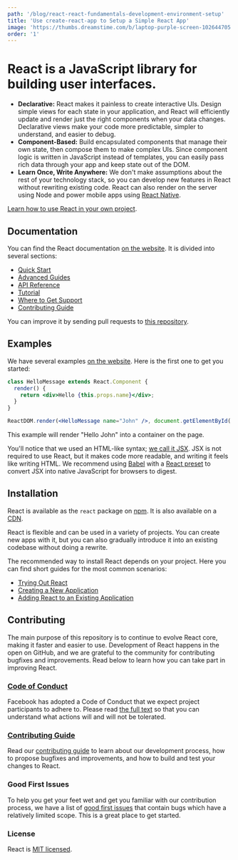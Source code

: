 ```yaml
---
path: '/blog/react-react-fundamentals-development-environment-setup'
title: 'Use create-react-app to Setup a Simple React App'
image: 'https://thumbs.dreamstime.com/b/laptop-purple-screen-102644705.jpg'
order: '1'
---
```


# React is a JavaScript library for building user interfaces.

* **Declarative:** React makes it painless to create interactive UIs. Design simple views for each
  state in your application, and React will efficiently update and render just the right components
  when your data changes. Declarative views make your code more predictable, simpler to understand,
  and easier to debug.
* **Component-Based:** Build encapsulated components that manage their own state, then compose them
  to make complex UIs. Since component logic is written in JavaScript instead of templates, you can
  easily pass rich data through your app and keep state out of the DOM.
* **Learn Once, Write Anywhere:** We don't make assumptions about the rest of your technology stack,
  so you can develop new features in React without rewriting existing code. React can also render on
  the server using Node and power mobile apps using
  [React Native](https://facebook.github.io/react-native/).

[Learn how to use React in your own project](https://reactjs.org/docs/getting-started.html).

## Documentation

You can find the React documentation [on the website](https://reactjs.org/docs). It is divided into
several sections:

* [Quick Start](https://reactjs.org/docs/hello-world.html)
* [Advanced Guides](https://reactjs.org/docs/jsx-in-depth.html)
* [API Reference](https://reactjs.org/docs/react-api.html)
* [Tutorial](https://reactjs.org/tutorial/tutorial.html)
* [Where to Get Support](https://reactjs.org/community/support.html)
* [Contributing Guide](https://reactjs.org/docs/how-to-contribute.html)

You can improve it by sending pull requests to
[this repository](https://github.com/reactjs/reactjs.org).

## Examples

We have several examples [on the website](https://reactjs.org/). Here is the first one to get you
started:

```jsx
class HelloMessage extends React.Component {
  render() {
    return <div>Hello {this.props.name}</div>;
  }
}

ReactDOM.render(<HelloMessage name="John" />, document.getElementById('container'));
```

This example will render "Hello John" into a container on the page.

You'll notice that we used an HTML-like syntax;
[we call it JSX](https://reactjs.org/docs/introducing-jsx.html). JSX is not required to use React,
but it makes code more readable, and writing it feels like writing HTML. We recommend using
[Babel](https://babeljs.io/) with a [React preset](https://babeljs.io/docs/plugins/preset-react/) to
convert JSX into native JavaScript for browsers to digest.

## Installation

React is available as the `react` package on [npm](https://www.npmjs.com/). It is also available on
a [CDN](https://reactjs.org/docs/installation.html#using-a-cdn).

React is flexible and can be used in a variety of projects. You can create new apps with it, but you
can also gradually introduce it into an existing codebase without doing a rewrite.

The recommended way to install React depends on your project. Here you can find short guides for the
most common scenarios:

* [Trying Out React](https://reactjs.org/docs/installation.html#trying-out-react)
* [Creating a New Application](https://reactjs.org/docs/installation.html#creating-a-new-application)
* [Adding React to an Existing Application](https://reactjs.org/docs/installation.html#adding-react-to-an-existing-application)

## Contributing

The main purpose of this repository is to continue to evolve React core, making it faster and easier
to use. Development of React happens in the open on GitHub, and we are grateful to the community for
contributing bugfixes and improvements. Read below to learn how you can take part in improving
React.

### [Code of Conduct](https://code.facebook.com/codeofconduct)

Facebook has adopted a Code of Conduct that we expect project participants to adhere to. Please read
[the full text](https://code.facebook.com/codeofconduct) so that you can understand what actions
will and will not be tolerated.

### [Contributing Guide](https://reactjs.org/contributing/how-to-contribute.html)

Read our [contributing guide](https://reactjs.org/contributing/how-to-contribute.html) to learn
about our development process, how to propose bugfixes and improvements, and how to build and test
your changes to React.

### Good First Issues

To help you get your feet wet and get you familiar with our contribution process, we have a list of
[good first issues](https://github.com/facebook/react/labels/good%20first%20issue) that contain bugs
which have a relatively limited scope. This is a great place to get started.

### License

React is [MIT licensed](./LICENSE).
